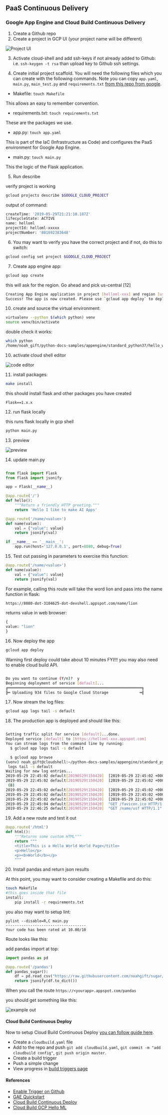 ## PaaS Continuous Delivery 

### Google App Engine and Cloud Build Continuous Delivery

1.  Create a Github repo
2.  Create a project in GCP UI (your project name will be different)

![Project UI](https://user-images.githubusercontent.com/58792/58592055-8430da00-821c-11e9-976e-f9c832532a08.png)

3.  Activate cloud-shell and add ssh-keys if not already added to Github: i.e. `ssh-keygen -t rsa` than upload key to Github ssh settings.

4.  Create initial project scaffold.  You will need the following files which you can create with the following commands. Note you can copy `app.yaml`, `main.py`, `main_test.py` and `requirements.txt` [from this repo from google](https://github.com/GoogleCloudPlatform/python-docs-samples/tree/master/appengine/standard_python37/hello_world).

* Makefile: `touch Makefile`

This allows an easy to remember convention.

* requirements.txt: `touch requirements.txt`

These are the packages we use.

* app.py:  `touch app.yaml`

This is part of the IaC (Infrastructure as Code) and configures the PaaS environment for Google App Engine.

* main.py: `touch main.py`

This the logic of the Flask application.

5.  Run describe

verify project is working
```bash
gcloud projects describe $GOOGLE_CLOUD_PROJECT
```
output of command:
```bash
createTime: '2019-05-29T21:21:10.187Z'
lifecycleState: ACTIVE
name: helloml
projectId: helloml-xxxxx
projectNumber: '881692383648'
```

6.  You may want to verify you have the correct project and if not, do this to switch:

```bash
gcloud config set project $GOOGLE_CLOUD_PROJECT
```

7.  Create app engine app:

```bash
gcloud app create 
```
this will ask for the region.  Go ahead and pick us-central [12]

```bash
Creating App Engine application in project [helloml-xxx] and region [us-central]....done.
Success! The app is now created. Please use `gcloud app deploy` to deploy your first app.
```

10. create and source the virtual environment:

```bash
virtualenv --python $(which python) venv
source venv/bin/activate
```

double check it works:

```bash
which python
/home/noah_gift/python-docs-samples/appengine/standard_python37/hello_world/venv/bin/python
```

10.  activate cloud shell editor

![code editor](https://user-images.githubusercontent.com/58792/58593852-f60b2280-8220-11e9-850d-9858585be42e.png)

11.  install packages:

```bash
make install
```

this should install flask and other packages you have created

```
Flask==1.x.x
```

12.  run flask locally

this runs flask locally in gcp shell


```bash
python main.py
```

13.  preview 

![preview](https://user-images.githubusercontent.com/58792/58594280-fb1ca180-8221-11e9-8934-736b5ea05f1f.png)


14.  update main.py

```python

from flask import Flask
from flask import jsonify

app = Flask(__name__)

@app.route('/')
def hello():
    """Return a friendly HTTP greeting."""
    return 'Hello I like to make AI Apps'

@app.route('/name/<value>')
def name(value):
    val = {"value": value}
    return jsonify(val)

if __name__ == '__main__':
    app.run(host='127.0.0.1', port=8080, debug=True)
```

15.  Test out passing in parameters to exercise this function:

```python
@app.route('/name/<value>')
def name(value):
    val = {"value": value}
    return jsonify(val)
```
For example, calling this route will take the word lion and pass into the name function in flask:
```bash
https://8080-dot-3104625-dot-devshell.appspot.com/name/lion
```
returns value in web browser:
```python
{
value: "lion"
}
```
16.  Now deploy the app

```bash
gcloud app deploy
```

Warning first deploy could take about 10 minutes
FYI!!! you may also need to enable cloud build API.

```bash

Do you want to continue (Y/n)?  y
Beginning deployment of service [default]...
╔════════════════════════════════════════════════════════════╗
╠═ Uploading 934 files to Google Cloud Storage              ═╣

```


17.  Now stream the log files:

```bash
gcloud app logs tail -s default
```

18.  The production app is deployed and should like this:

```bash

Setting traffic split for service [default]...done.
Deployed service [default] to [https://helloml-xxx.appspot.com]
You can stream logs from the command line by running:
  $ gcloud app logs tail -s default

  $ gcloud app browse
(venv) noah_gift@cloudshell:~/python-docs-samples/appengine/standard_python37/hello_world (helloml-242121)$ gcloud app
 logs tail -s default
Waiting for new log entries...
2019-05-29 22:45:02 default[20190529t150420]  [2019-05-29 22:45:02 +0000] [8] [INFO] Starting gunicorn 19.9.0
2019-05-29 22:45:02 default[20190529t150420]  [2019-05-29 22:45:02 +0000] [8] [INFO] Listening at: http://0.0.0.0:8081
 (8)
2019-05-29 22:45:02 default[20190529t150420]  [2019-05-29 22:45:02 +0000] [8] [INFO] Using worker: threads
2019-05-29 22:45:02 default[20190529t150420]  [2019-05-29 22:45:02 +0000] [25] [INFO] Booting worker with pid: 25
2019-05-29 22:45:02 default[20190529t150420]  [2019-05-29 22:45:02 +0000] [27] [INFO] Booting worker with pid: 27
2019-05-29 22:45:04 default[20190529t150420]  "GET /favicon.ico HTTP/1.1" 404
2019-05-29 22:46:25 default[20190529t150420]  "GET /name/usf HTTP/1.1" 200
```

19.  Add a new route and test it out

```python
@app.route('/html')
def html():
    """Returns some custom HTML"""
    return """
    <title>This is a Hello World World Page</title>
    <p>Hello</p>
    <p><b>World</b></p>
    """
```

20.  Install pandas and return json results

At this point, you may want to consider creating a Makefile and do this:

```bash
touch Makefile
#this goes inside that file
install:
	pip install -r requirements.txt
```
you also may want to setup lint:

```
pylint --disable=R,C main.py
------------------------------------
Your code has been rated at 10.00/10

```

Route looks like this:

add pandas import at top:

```python
import pandas as pd
```

```python
@app.route('/pandas')
def pandas_sugar():
    df = pd.read_csv("https://raw.githubusercontent.com/noahgift/sugar/master/data/education_sugar_cdc_2003.csv")
    return jsonify(df.to_dict())

```

When you call the route ```https://<yourapp>.appspot.com/pandas```

you should get something like this:

![example out](https://user-images.githubusercontent.com/58792/58598673-2a3b0f00-8232-11e9-9621-9aa094511a46.png)

#### Cloud Build Continuous Deploy

Now to setup Cloud Build Continuous Deploy [you can follow guide here](https://cloud.google.com/source-repositories/docs/quickstart-triggering-builds-with-source-repositories).

* Create a `cloudbuild.yaml` file
* Add to the repo and push `git add cloudbuild.yaml`, `git commit -m "add cloudbuild config"`, `git push origin master`.
* Create a build trigger
* Push a simple change
* View progress in [build triggers page](https://console.cloud.google.com/cloud-build/triggers)

#### References

* [Enable Trigger on Github](https://cloud.google.com/cloud-build/docs/create-github-app-triggers)
* [GAE Quickstart](https://cloud.google.com/appengine/docs/standard/python3/quickstart)
* [Cloud Build Continuous Deploy](https://cloud.google.com/source-repositories/docs/quickstart-triggering-builds-with-source-repositories)
* [Cloud Build GCP Hello ML](https://github.com/noahgift/gcp-hello-ml)

